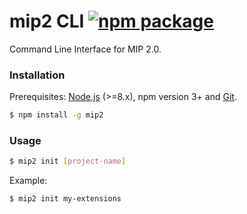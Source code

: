 # mip2 CLI [![npm package](https://img.shields.io/npm/v/mip2.svg)](https://www.npmjs.com/package/mip2)


Command Line Interface for MIP 2.0.

### Installation

Prerequisites: [Node.js](https://nodejs.org/en/) (>=8.x), npm version 3+ and [Git](https://git-scm.com/).

``` bash
$ npm install -g mip2
```

### Usage

``` bash
$ mip2 init [project-name]
```

Example:

``` bash
$ mip2 init my-extensions
```
